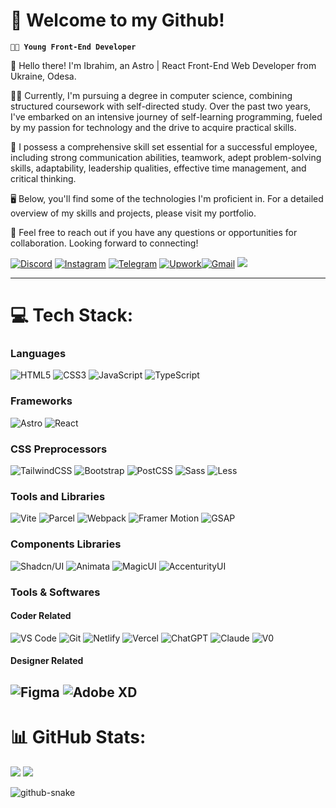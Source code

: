 # 🎉 Welcome to my Github!

**`🧑‍💻 Young Front-End Developer`**

🌱 Hello there! I'm Ibrahim, an Astro | React Front-End Web Developer from Ukraine, Odesa.

🧑‍🎓 Currently, I'm pursuing a degree in computer science, combining structured coursework with self-directed study. Over the past two years, I've embarked on an intensive journey of self-learning programming, fueled by my passion for technology and the drive to acquire practical skills.

🤝 I possess a comprehensive skill set essential for a successful employee, including strong communication abilities, teamwork, adept problem-solving skills, adaptability, leadership qualities, effective time management, and critical thinking.

🖥️ Below, you'll find some of the technologies I'm proficient in. For a detailed overview of my skills and projects, please visit my portfolio.

📱 Feel free to reach out if you have any questions or opportunities for collaboration. Looking forward to connecting!

[![Discord](https://img.shields.io/badge/Discord-%237289DA.svg?logo=discord&logoColor=white)](https://discord.com/users/545973026320154637) [![Instagram](https://img.shields.io/badge/Instagram-%23E4405F.svg?logo=Instagram&logoColor=white)](https://instagram.com/_just._.him_) [![Telegram](https://img.shields.io/badge/Telegram-%23008C8C.svg?logo=telegram&logoColor=white)](https://t.me/thecr1nge) [![Upwork](https://img.shields.io/badge/Upwork-%2300A388.svg?logo=upwork&logoColor=white)](https://www.upwork.com/freelancers/ibrahime137)[![Gmail](https://img.shields.io/badge/Gmail-%23D14836.svg?logo=gmail&logoColor=white)](mailto:igrimanigroman@gmail.com)
[![](https://visitcount.itsvg.in/api?id=marve10s&icon=0&color=0)](https://visitcount.itsvg.in)

---

# 💻 Tech Stack:

### Languages

![HTML5](https://img.shields.io/badge/html5-%23E34F26.svg?style=for-the-badge&logo=html5&logoColor=white) ![CSS3](https://img.shields.io/badge/css3-%231572B6.svg?style=for-the-badge&logo=css3&logoColor=white) ![JavaScript](https://img.shields.io/badge/javascript-%23F7DF1E.svg?style=for-the-badge&logo=javascript&logoColor=black) ![TypeScript](https://img.shields.io/badge/typescript-%23007ACC.svg?style=for-the-badge&logo=typescript&logoColor=white)

### Frameworks

![Astro](https://img.shields.io/badge/Astro-%23FF5D01.svg?style=for-the-badge&logo=astro&logoColor=white) ![React](https://img.shields.io/badge/react-%2320232a.svg?style=for-the-badge&logo=react&logoColor=%2361DAFB)

### CSS Preprocessors

![TailwindCSS](https://img.shields.io/badge/tailwindcss-%2338B2AC.svg?style=for-the-badge&logo=tailwind-css&logoColor=white) ![Bootstrap](https://img.shields.io/badge/bootstrap-%23563D7C.svg?style=for-the-badge&logo=bootstrap&logoColor=white) ![PostCSS](https://img.shields.io/badge/postcss-%23DD3A0A.svg?style=for-the-badge&logo=postcss&logoColor=white) ![Sass](https://img.shields.io/badge/Sass-%23CC6699.svg?style=for-the-badge&logo=sass&logoColor=white) ![Less](https://img.shields.io/badge/Less-%231D365D.svg?style=for-the-badge&logo=less&logoColor=white)

### Tools and Libraries

![Vite](https://img.shields.io/badge/vite-%23646CFF.svg?style=for-the-badge&logo=vite&logoColor=white) ![Parcel](https://img.shields.io/badge/parcel-%23e8b730.svg?style=for-the-badge&logo=data:image/svg+xml;base64,<BASE64_ENCODED_IMAGE>&logoColor=black) ![Webpack](https://img.shields.io/badge/webpack-%238DD6F9.svg?style=for-the-badge&logo=webpack&logoColor=black) ![Framer Motion](https://img.shields.io/badge/framer%20motion-black?style=for-the-badge&logo=framer&logoColor=blue) ![GSAP](https://img.shields.io/badge/GSAP-%234CAF50.svg?style=for-the-badge&logo=greensock&logoColor=white)

### Components Libraries

![Shadcn/UI](https://img.shields.io/badge/shadcn%2Fui-%23000000.svg?style=for-the-badge&logo=placeholder&logoColor=white) ![Animata](https://img.shields.io/badge/animata-blueviolet?style=for-the-badge&logo=animata&logoColor=white) ![MagicUI](https://img.shields.io/badge/magicUI-blue?style=for-the-badge&logo=magic&logoColor=white) ![AccenturityUI](https://img.shields.io/badge/AccenturityUI-lightgrey?style=for-the-badge&logo=accenturityui&logoColor=black)

### Tools & Softwares

#### Coder Related

![VS Code](https://img.shields.io/badge/VS%20Code-%23007ACC.svg?style=for-the-badge&logo=placeholder&logoColor=white) ![Git](https://img.shields.io/badge/git-%23F05033.svg?style=for-the-badge&logo=git&logoColor=white) ![Netlify](https://img.shields.io/badge/netlify-%2300C7B7.svg?style=for-the-badge&logo=netlify&logoColor=white) ![Vercel](https://img.shields.io/badge/vercel-%23000000.svg?style=for-the-badge&logo=vercel&logoColor=white) ![ChatGPT](https://img.shields.io/badge/ChatGPT-%2334A853.svg?style=for-the-badge&logo=openai&logoColor=white) ![Claude](https://img.shields.io/badge/Claude-%23FF8C00.svg?style=for-the-badge&logo=claude&logoColor=white) ![V0](https://img.shields.io/badge/V0-blue?style=for-the-badge&logo=v0&logoColor=white)

#### Designer Related

## ![Figma](https://img.shields.io/badge/figma-%23F24E1E.svg?style=for-the-badge&logo=figma&logoColor=white) ![Adobe XD](https://img.shields.io/badge/adobe%20xd-%23FF61F6.svg?style=for-the-badge&logo=adobe-xd&logoColor=white)

# 📊 GitHub Stats:

![](https://github-readme-stats.vercel.app/api?username=marve10s&theme=gotham&hide_border=false&include_all_commits=false&count_private=true) ![](https://github-readme-stats.vercel.app/api/top-langs/?username=marve10s&theme=gotham&hide_border=false&include_all_commits=false&count_private=true&layout=compact)

<picture>
  <source media="(prefers-color-scheme: dark)" srcset="https://raw.githubusercontent.com/tobiasmeyhoefer/tobiasmeyhoefer/output/github-snake-dark.svg" />
  <source media="(prefers-color-scheme: light)" srcset="https://raw.githubusercontent.com/tobiasmeyhoefer/tobiasmeyhoefer/output/github-snake.svg" />
  <img alt="github-snake" src="https://raw.githubusercontent.com/tobiasmeyhoefer/tobiasmeyhoefer/output/github-snake.svg" />
</picture>
